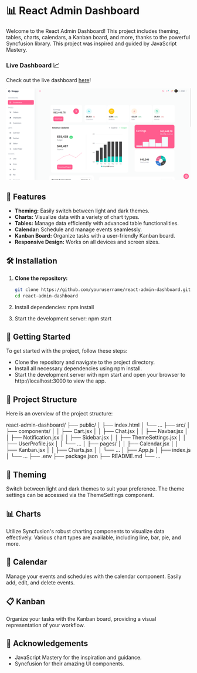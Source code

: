 # 📊 React Admin Dashboard

Welcome to the React Admin Dashboard! This project includes theming, tables, charts, calendars, a Kanban board, and more, thanks to the powerful Syncfusion library. This project was inspired and guided by JavaScript Mastery.

### Live Dashboard :chart_with_upwards_trend:

Check out the live dashboard [here](https://dashboardam.netlify.app/)!




![Dashboard](https://github.com/AbhijitMotekar99/Dashboard/blob/main/src/data/Screenshot%202024-06-07%20220907.png)

## 🚀 Features

- **Theming:** Easily switch between light and dark themes.
- **Charts:** Visualize data with a variety of chart types.
- **Tables:** Manage data efficiently with advanced table functionalities.
- **Calendar:** Schedule and manage events seamlessly.
- **Kanban Board:** Organize tasks with a user-friendly Kanban board.
- **Responsive Design:** Works on all devices and screen sizes.

## 🛠️ Installation

1. **Clone the repository:**
   ```sh
   git clone https://github.com/yourusername/react-admin-dashboard.git
   cd react-admin-dashboard

2. Install dependencies:
   npm install

3. Start the development server:
   npm start


## 🌟 Getting Started
To get started with the project, follow these steps:

- Clone the repository and navigate to the project directory.
- Install all necessary dependencies using npm install.
- Start the development server with npm start and open your browser to http://localhost:3000 to view the app.

## 📁 Project Structure
Here is an overview of the project structure:

react-admin-dashboard/
├── public/
│   ├── index.html
│   └── ...
├── src/
│   ├── components/
│   │   ├── Cart.jsx
│   │   ├── Chat.jsx
│   │   ├── Navbar.jsx
│   │   ├── Notification.jsx
│   │   ├── Sidebar.jsx
│   │   ├── ThemeSettings.jsx
│   │   ├── UserProfile.jsx
│   │   └── ...
│   ├── pages/
│   │   ├── Calendar.jsx
│   │   ├── Kanban.jsx
│   │   ├── Charts.jsx
│   │   └── ...
│   ├── App.js
│   ├── index.js
│   └── ...
├── .env
├── package.json
├── README.md
└── ...


## 🎨 Theming
   Switch between light and dark themes to suit your preference. The theme settings can be accessed via the ThemeSettings component.

## 📊 Charts
   Utilize Syncfusion's robust charting components to visualize data effectively. Various chart types are available, including line, bar, pie, and more.

## 📅 Calendar
  Manage your events and schedules with the calendar component. Easily add, edit, and delete events.

## 📋 Kanban
  Organize your tasks with the Kanban board, providing a visual representation of your workflow.



## 🙏 Acknowledgements
- JavaScript Mastery for the inspiration and guidance.
- Syncfusion for their amazing UI components.
